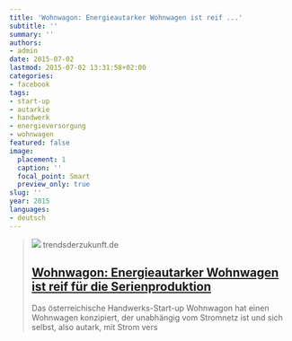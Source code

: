```yaml
---
title: 'Wohnwagon: Energieautarker Wohnwagen ist reif ...'
subtitle: ''
summary: ''
authors:
- admin
date: 2015-07-02
lastmod: 2015-07-02 13:31:58+02:00
categories:
- facebook
tags:
- start-up
- autarkie
- handwerk
- energieversorgung
- wohnwagen
featured: false
image:
  placement: 1
  caption: ''
  focal_point: Smart
  preview_only: true
slug: ''
year: 2015
languages:
- deutsch
---
```


> [![](https://www.trendsderzukunft.de/wp-content/uploads/2015/06/wohnwagon.jpg)](http://www.trendsderzukunft.de/wohnwagon-energieautarker-wohnwagen-ist-reif-fuer-die-serienproduktion/2015/06/25/)
> trendsderzukunft.de
> ## [Wohnwagon: Energieautarker Wohnwagen ist reif für die Serienproduktion](http://www.trendsderzukunft.de/wohnwagon-energieautarker-wohnwagen-ist-reif-fuer-die-serienproduktion/2015/06/25/)
>
>Das österreichische Handwerks-Start-up Wohnwagon hat einen Wohnwagen konzipiert, der unabhängig vom Stromnetz ist und sich selbst, also autark, mit Strom vers